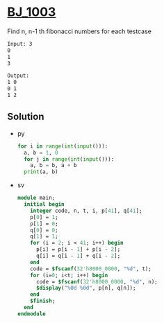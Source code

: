 # [BJ_1003](https://acmicpc.net/problem/1003)

Find n, n-1 th fibonacci numbers for each testcase

```txt
Input: 3
0
1
3

Output:
1 0
0 1
1 2
```

## Solution

* py

  ```py
  for i in range(int(input())):
    a, b = 1, 0
    for j in range(int(input())):
      a, b = b, a + b
    print(a, b)
  ```

* sv

  ```sv
  module main;
    initial begin
      integer code, n, t, i, p[41], q[41];
      p[0] = 1;
      p[1] = 0;
      q[0] = 0;
      q[1] = 1;
      for (i = 2; i < 41; i++) begin
        p[i] = p[i - 1] + p[i - 2];
        q[i] = q[i - 1] + q[i - 2];
      end
      code = $fscanf(32'h8000_0000, "%d", t);
      for (i=0; i<t; i++) begin
        code = $fscanf(32'h8000_0000, "%d", n);
        $display("%0d %0d", p[n], q[n]);
      end
      $finish;
    end
  endmodule
  ```
